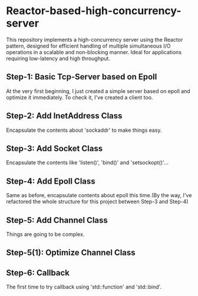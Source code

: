 # Reactor-based-high-concurrency-server
This repository implements a high-concurrency server using the Reactor pattern, designed for efficient handling of multiple simultaneous I/O operations in a scalable and non-blocking manner. Ideal for applications requiring low-latency and high throughput.

## Step-1: Basic Tcp-Server based on Epoll
At the very first beginning, I just created a simple server based on epoll and optimize it immediately. To check it, I've created a client too.

## Step-2: Add InetAddress Class
Encapsulate the contents about 'sockaddr' to make things easy.

## Step-3: Add Socket Class
Encapsulate the contents like 'listen()', 'bind()' and 'setsockopt()'...

## Step-4: Add Epoll Class
Same as before, encapsulate contents about epoll this time.(By the way, I've refactored the whole structure for this project between Step-3 and Step-4)

## Step-5: Add Channel Class
Things are going to be complex.

## Step-5(1): Optimize Channel Class

## Step-6: Callback
The first time to try callback using 'std::function' and 'std::bind'.
